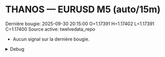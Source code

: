 # THANOS — EURUSD M5 (auto/15m)
Dernière bougie: 2025-09-30 20:15:00  O=1.17391  H=1.17402  L=1.17391  C=1.17400
Source active: twelvedata_repo

- Aucun signal sur la dernière bougie.

<details><summary>Debug</summary>

- TD_API_KEY manquant.

</details>